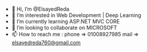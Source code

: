 - 👋 Hi, I’m @ElsayedReda
- 👀 I’m interested in  Web Development | Deep Learning
- 🌱 I’m currently learning ASP.NET MVC CORE 
- 💞️ I’m looking to collaborate on MICROSOFT
- 📫 How to reach me :
        phone => 01008927985
        mail  => elsayedreda760@gmail.com


<!---
ElsayedReda98/ElsayedReda98 is a ✨ special ✨ repository because its `README.md` (this file) appears on your GitHub profile.
You can click the Preview link to take a look at your changes.
--->
